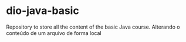 # dio-java-basic
Repository to store all the content of the basic Java course.
Alterando o conteúdo de um arquivo de forma local
